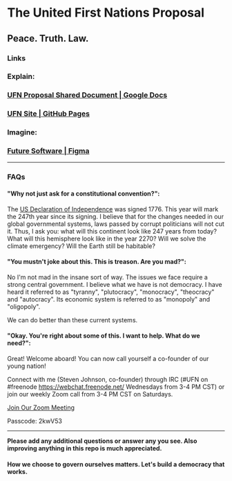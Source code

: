 # The United First Nations Proposal

## Peace. Truth. Law.

### Links

### Explain:
### [UFN Proposal Shared Document | Google Docs](https://docs.google.com/document/d/1UyIVXY5gRCpqHhSNSJuv1oSqAMLoJkzz55F362igWHw/edit?usp=sharing)

### [UFN Site | GitHub Pages](https://unitedfirstnations.github.io/ufn.github.io/)

### Imagine:
### [Future Software | Figma](https://www.figma.com/files/team/1234872038259274057)

---

### FAQs

#### "Why not just ask for a constitutional convention?":

The [US Declaration of Independence](https://www.archives.gov/founding-docs/declaration-transcript) was signed 1776. This year will mark the 247th year since its signing. I believe that for the changes needed in our global governmental systems, laws passed by corrupt politicians will not cut it. Thus, I ask you: what will this continent look like 247 years from today? What will this hemisphere look like in the year 2270? Will we solve the climate emergency? Will the Earth still be habitable?

#### "You mustn't joke about this. This is treason. Are you mad?":

No I'm not mad in the insane sort of way. The issues we face require a strong central government. I believe what we have is not democracy. I have heard it referred to as "tyranny", "plutocracy", "monocracy", "theocracy" and "autocracy". Its economic system is referred to as "monopoly" and "oligopoly". 

We can do better than these current systems.

#### "Okay. You're right about some of this. I want to help. What do we need?":

Great! Welcome aboard! You can now call yourself a co-founder of our young nation!

Connect with me (Steven Johnson, co-founder) through IRC (#UFN on #freenode https://webchat.freenode.net/ Wednesdays from 3-4 PM CST) or join our weekly Zoom call from 3-4 PM CST on Saturdays.

[Join Our Zoom Meeting](https://us04web.zoom.us/j/77517047443?pwd=whwjObgw3AIAs63RZeSQCJRQPawMbP.1)

Passcode: 2kwV53

---

**Please add any additional questions or answer any you see. Also improving anything in this repo is much appreciated.** 

#### How we choose to govern ourselves matters. Let's build a democracy that works.
